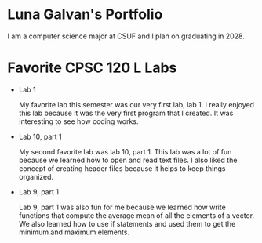 
# Luna Galvan's Portfolio

I am a computer science major at CSUF and I plan on graduating in 2028.

# Favorite CPSC 120 L Labs

* Lab 1

    My favorite lab this semester was our very first lab, lab 1. I really enjoyed this lab because it was the very first program that I created. It was interesting to see how coding works.

* Lab 10, part 1

    My second favorite lab was lab 10, part 1. This lab was a lot of fun because we learned how to open and read text files. I also liked the concept of creating header files because it helps to keep things organized. 

* Lab 9, part 1

    Lab 9, part 1 was also fun for me because we learned how write functions that compute the average mean of all the elements of a vector. We also learned how to use if statements and used them to get the minimum and maximum elements. 
